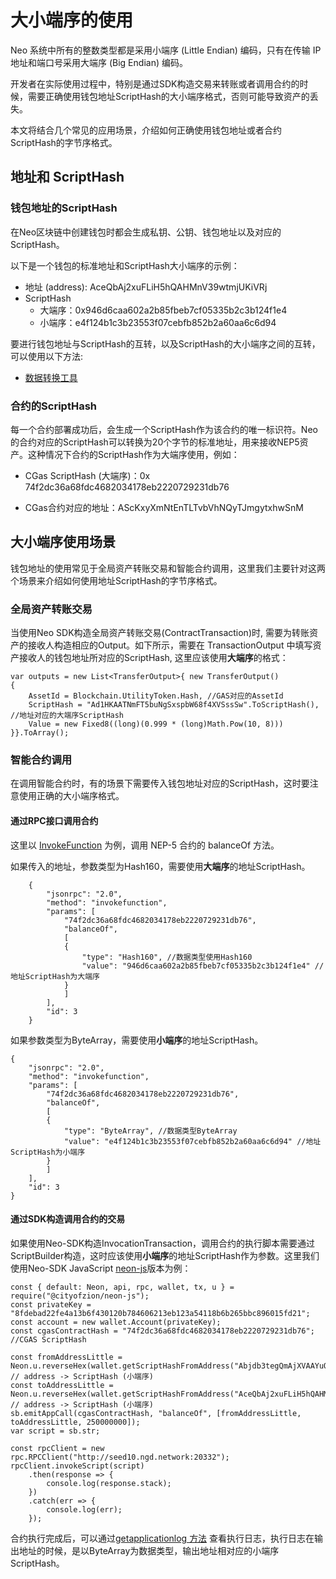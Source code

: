 # 大小端序的使用

Neo 系统中所有的整数类型都是采用小端序 (Little Endian) 编码，只有在传输 IP 地址和端口号采用大端序 (Big Endian) 编码。

开发者在实际使用过程中，特别是通过SDK构造交易来转账或者调用合约的时候，需要正确使用钱包地址ScriptHash的大小端序格式，否则可能导致资产的丢失。

本文将结合几个常见的应用场景，介绍如何正确使用钱包地址或者合约ScriptHash的字节序格式。

## 地址和 ScriptHash
### 钱包地址的ScriptHash
在Neo区块链中创建钱包时都会生成私钥、公钥、钱包地址以及对应的ScriptHash。

以下是一个钱包的标准地址和ScriptHash大小端序的示例： 

- 地址 (address): AceQbAj2xuFLiH5hQAHMnV39wtmjUKiVRj
- ScriptHash
  - 大端序：0x946d6caa602a2b85fbeb7cf05335b2c3b124f1e4
  - 小端序：e4f124b1c3b23553f07cebfb852b2a60aa6c6d94

要进行钱包地址与ScriptHash的互转，以及ScriptHash的大小端序之间的互转，可以使用以下方法:

- [数据转换工具](https://peterlinx.github.io/DataTransformationTools/)

### 合约的ScriptHash
每一个合约部署成功后，会生成一个ScriptHash作为该合约的唯一标识符。Neo的合约对应的ScriptHash可以转换为20个字节的标准地址，用来接收NEP5资产。这种情况下合约的ScriptHash作为大端序使用，例如：

- CGas ScriptHash (大端序)：0x 74f2dc36a68fdc4682034178eb2220729231db76 

- CGas合约对应的地址：AScKxyXmNtEnTLTvbVhNQyTJmgytxhwSnM

## 大小端序使用场景
钱包地址的使用常见于全局资产转账交易和智能合约调用，这里我们主要针对这两个场景来介绍如何使用地址ScriptHash的字节序格式。
### 全局资产转账交易
当使用Neo SDK构造全局资产转账交易(ContractTransaction)时, 需要为转账资产的接收人构造相应的Output。如下所示，需要在 TransactionOutput 中填写资产接收人的钱包地址所对应的ScriptHash, 这里应该使用**大端序**的格式：

```
var outputs = new List<TransferOutput>{ new TransferOutput()
{
    AssetId = Blockchain.UtilityToken.Hash, //GAS对应的AssetId
    ScriptHash = "Ad1HKAATNmFT5buNgSxspbW68f4XVSssSw".ToScriptHash(), //地址对应的大端序ScriptHash
    Value = new Fixed8((long)(0.999 * (long)Math.Pow(10, 8)))
}}.ToArray();
```

### 智能合约调用
在调用智能合约时，有的场景下需要传入钱包地址对应的ScriptHash，这时要注意使用正确的大小端序格式。

#### 通过RPC接口调用合约

这里以 [InvokeFunction](../../reference/rpc/latest-version/api/invokefunction.md) 为例，调用 NEP-5 合约的 balanceOf 方法。

如果传入的地址，参数类型为Hash160，需要使用**大端序**的地址ScriptHash。

```
    {
        "jsonrpc": "2.0",
        "method": "invokefunction",
        "params": [
            "74f2dc36a68fdc4682034178eb2220729231db76",
            "balanceOf",
            [
            {
                "type": "Hash160", //数据类型使用Hash160
                "value": "946d6caa602a2b85fbeb7cf05335b2c3b124f1e4" //地址ScriptHash为大端序
            }
            ]
        ],
        "id": 3
    }
```

如果参数类型为ByteArray，需要使用**小端序**的地址ScriptHash。

```
{
    "jsonrpc": "2.0",
    "method": "invokefunction",
    "params": [
        "74f2dc36a68fdc4682034178eb2220729231db76",
        "balanceOf",
        [
        {
            "type": "ByteArray", //数据类型ByteArray
            "value": "e4f124b1c3b23553f07cebfb852b2a60aa6c6d94" //地址ScriptHash为小端序
        }
        ]
    ],
    "id": 3
}
```

#### 通过SDK构造调用合约的交易


如果使用Neo-SDK构造InvocationTransaction，调用合约的执行脚本需要通过ScriptBuilder构造，这时应该使用**小端序**的地址ScriptHash作为参数。这里我们使用Neo-SDK JavaScript [neon-js](http://cityofzion.io/neon-js/en/)版本为例：

```
const { default: Neon, api, rpc, wallet, tx, u } = require("@cityofzion/neon-js");
const privateKey = "8fdebad22fe4a13b6f430120b784606213eb123a54118b6b265bbc896015fd21";
const account = new wallet.Account(privateKey);
const cgasContractHash = "74f2dc36a68fdc4682034178eb2220729231db76"; //CGAS ScriptHash

const fromAddressLittle = Neon.u.reverseHex(wallet.getScriptHashFromAddress("Abjdb3tegQmAjXVAAYuQPHG9Lw4j2mjUhT")); // address -> ScriptHash (小端序)
const toAddressLittle = Neon.u.reverseHex(wallet.getScriptHashFromAddress("AceQbAj2xuFLiH5hQAHMnV39wtmjUKiVRj")); // address -> ScriptHash (小端序)
sb.emitAppCall(cgasContractHash, "balanceOf", [fromAddressLittle, toAddressLittle, 250000000]);
var script = sb.str;

const rpcClient = new rpc.RPCClient("http://seed10.ngd.network:20332");
rpcClient.invokeScript(script)
    .then(response => {
        console.log(response.stack);
    })
    .catch(err => {
        console.log(err);
    });
```

合约执行完成后，可以通过[getapplicationlog 方法](../../reference/rpc/latest-version/api/getapplicationlog.md) 查看执行日志，执行日志在输出地址的时候，是以ByteArray为数据类型，输出地址相对应的小端序ScriptHash。
